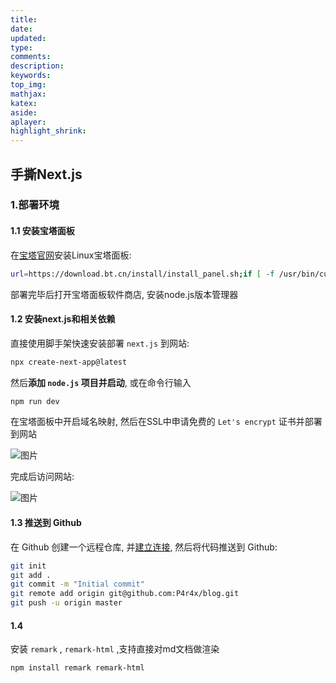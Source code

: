 ```yaml
---
title:  
date:
updated:
type:
comments:
description:
keywords:
top_img:
mathjax:
katex:
aside:
aplayer:
highlight_shrink:
---
```

## 手撕Next.js

### 1.部署环境

#### 1.1 安装宝塔面板

在[宝塔官网](https://www.bt.cn/new/download.html)安装Linux宝塔面板:

```bash
url=https://download.bt.cn/install/install_panel.sh;if [ -f /usr/bin/curl ];then curl -sSO $url;else wget -O install_panel.sh $url;fi;bash install_panel.sh ed8484bec
```
部署完毕后打开宝塔面板软件商店, 安装node.js版本管理器

#### 1.2 安装next.js和相关依赖

直接使用脚手架快速安装部署 `next.js` 到网站:

```bash
npx create-next-app@latest
```

然后**添加 `node.js` 项目并启动**, 或在命令行输入
```bash
npm run dev
```

在宝塔面板中开启域名映射, 然后在SSL中申请免费的 `Let's encrypt` 证书并部署到网站

![图片]()

完成后访问网站:

![图片]()

#### 1.3 推送到 Github

在 Github 创建一个远程仓库, 并[建立连接](https://blog.csdn.net/qq_42815188/article/details/128735530), 然后将代码推送到 Github:

```bash
git init
git add .
git commit -m "Initial commit"
git remote add origin git@github.com:P4r4x/blog.git
git push -u origin master
```

#### 1.4 

安装 `remark` , `remark-html` ,支持直接对md文档做渲染
```bash
npm install remark remark-html
```


